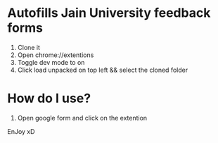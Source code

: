# Autofills Jain University feedback forms

1. Clone it
2. Open chrome://extentions
3. Toggle dev mode to on
4. Click load unpacked on top left && select the cloned folder

# How do I use?

1. Open google form and click on the extention

EnJoy xD
